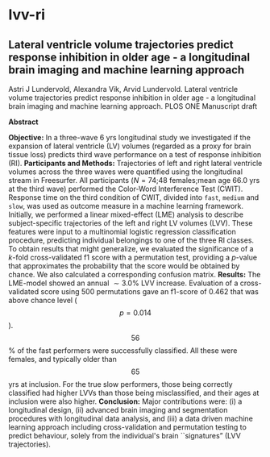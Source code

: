 # lvv-ri
## Lateral ventricle volume trajectories predict response inhibition in older age - a longitudinal brain imaging and machine learning approach

Astri J Lundervold, Alexandra Vik, Arvid Lundervold.
Lateral ventricle volume trajectories predict response inhibition in older age - a
longitudinal brain imaging and machine learning approach. PLOS ONE Manuscript draft

**Abstract**

**Objective:** In a three-wave 6 yrs longitudinal study we investigated if the expansion of lateral ventricle (LV) volumes (regarded as a proxy for brain tissue loss) predicts third wave performance on a test of response inhibition (RI).
**Participants and Methods:**  Trajectories
of left and right lateral ventricle volumes across the three waves were quantified using the longitudinal stream in Freesurfer. All participants ($N=74$;$48$ females;mean age $66.0$ yrs at the third wave) performed the Color-Word Interference Test (CWIT). Response time on the third condition of CWIT, divided into `fast`, `medium` and `slow`, was used as outcome measure in a machine learning framework. Initially, we performed a linear mixed-effect (LME) analysis to describe subject-specific trajectories of the left and right LV volumes (LVV). These features were input to a multinomial logistic regression classification procedure, predicting individual belongings to one of the three RI classes. To obtain results that might generalize, we evaluated the significance of a *k*-fold cross-validated f1 score with a permutation test, providing a *p*-value that approximates the probability that the score would be obtained by chance. We also calculated a corresponding confusion matrix.
**Results:** The LME-model showed an annual $\sim3.0$% LVV increase. Evaluation of a cross-validated score using $500$ permutations gave an f1-score of $0.462$ that was above chance level ($$p=0.014$$). $$56$$% of the fast performers were successfully classified. All these were females, and typically older than $$65$$ yrs at inclusion. For the true slow performers, those being correctly classified had higher LVVs than those being misclassified, and their ages at inclusion were also higher.
**Conclusion:** Major contributions
were: (i) a longitudinal design, (ii) advanced brain imaging and segmentation procedures with longitudinal data analysis, and (iii) a data driven machine learning approach including cross-validation and permutation testing to predict behaviour, solely from the individual's brain ``signatures” (LVV trajectories).

